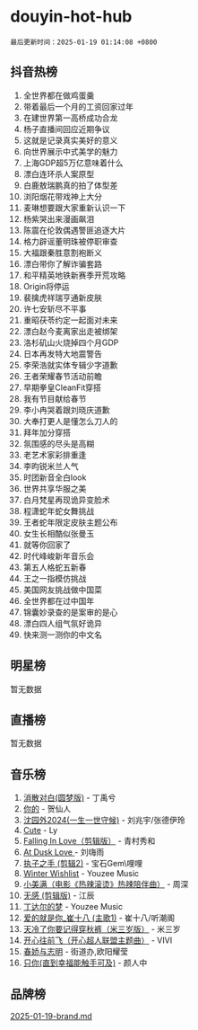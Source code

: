 # douyin-hot-hub

`最后更新时间：2025-01-19 01:14:08 +0800`

## 抖音热榜

1. 全世界都在做鸡蛋羹
1. 带着最后一个月的工资回家过年
1. 在建世界第一高桥成功合龙
1. 杨子直播间回应近期争议
1. 这就是记录真实美好的意义
1. 向世界展示中式美学的魅力
1. 上海GDP超5万亿意味着什么
1. 漂白连环杀人案原型
1. 白鹿敖瑞鹏真的拍了体型差
1. 浏阳烟花带戏神上大分
1. 麦琳想要跟大家重新认识一下
1. 杨紫哭出来漫画飙泪
1. 陈震在伦敦偶遇警匪追逐大片
1. 格力辟谣董明珠被停职审查
1. 大福跟秦胜意割袍断义
1. 漂白带你了解诈骗套路
1. 和平精英地铁新赛季开荒攻略
1. Origin将停运
1. 裴擒虎祥瑞亨通新皮肤
1. 许七安斩尽不平事
1. 重昭茯苓约定一起面对未来
1. 漂白赵今麦离家出走被绑架
1. 洛杉矶山火烧掉四个月GDP
1. 日本再发特大地震警告
1. 李荣浩就实体专辑少字道歉
1. 王者荣耀春节活动前瞻
1. 早期拳皇CleanFit穿搭
1. 我有节目献给春节
1. 李小冉哭着跟刘晓庆道歉
1. 大奉打更人是懂怎么刀人的
1. 拜年加分穿搭
1. 氛围感的尽头是高糊
1. 老艺术家彩排重逢
1. 李昀锐米兰人气
1. 时团新音全白look
1. 世界共享华服之美
1. 白月梵星再现诡异变脸术
1. 程潇蛇年蛇女舞挑战
1. 王者蛇年限定皮肤主题公布
1. 女生长相酷似张曼玉
1. 就等你回家了
1. 时代峰峻新年音乐会
1. 第五人格蛇五新春
1. 王之一指模仿挑战
1. 美国网友挑战做中国菜
1. 全世界都在过中国年
1. 锦囊妙录查的是案审的是心
1. 漂白四人组气氛好诡异
1. 快来测一测你的中文名

## 明星榜

暂无数据

## 直播榜

暂无数据

## 音乐榜

1. [消散对白(圆梦版)](https://sf5-hl-cdn-tos.douyinstatic.com/obj/tos-cn-ve-2774/og4jB5I5IizzoZVAAAzWgBMAsMDWoArfwBOiFs) - 丁禹兮
1. [你的](https://sf5-hl-cdn-tos.douyinstatic.com/obj/tos-cn-ve-2774/oYuIeKf42jB7sEV6B2upMdpYAgfrQWj0FeRegh) - 贺仙人
1. [沈园外2024(一生一世守候)](https://sf3-cdn-tos.douyinstatic.com/obj/tos-cn-ve-2774/oAIYMHGCmKaYKFDd6FZBf9AfMfx1eErAAEJAFH) - 刘兆宇/张德伊玲
1. [Cute](https://sf5-hl-cdn-tos.douyinstatic.com/obj/tos-cn-ve-2774/o4IbIzHWKAAB4wsS5qMBRiiAlEBGTpQRNfFvuo) - Ly
1. [Falling In Love（剪辑版）](https://sf5-hl-cdn-tos.douyinstatic.com/obj/tos-cn-ve-2774/o8ajpA8zzgBPahbBIO8AcKGBLJezFCRd1wfP9f) - 青村秀和
1. [ At Dusk  Love ](https://sf5-hl-cdn-tos.douyinstatic.com/obj/tos-cn-ve-2774/o8CrpCf5CaYgI4ZrtQgMQAFEfuGqNnRSDQAPBc) - 刘嗨雨
1. [执子之手 (剪辑2)](https://sf5-hl-cdn-tos.douyinstatic.com/obj/tos-cn-ve-2774/oUoZLQjCc31XzqsBnBQUNgeKtYPBcgbFDwtfcu) - 宝石Gem\哩哩
1. [Winter Wishlist](https://sf5-hl-cdn-tos.douyinstatic.com/obj/tos-cn-ve-2774/oIIgUOeamCFCVAzxN6MFRLIBlLGpUqQxeeHrLE) - Youzee Music
1. [小美满（电影《热辣滚烫》热辣陪伴曲）](https://sf5-hl-cdn-tos.douyinstatic.com/obj/tos-cn-ve-2774/o0GAn2lSgfZIDUgtevCGDQYnFg4CwnrBaxbTZL) - 周深
1. [无感 (剪辑版)](https://sf6-cdn-tos.douyinstatic.com/obj/tos-cn-ve-2774/o0eIsUzJBDlQaQFC5OFlgbMEZC1TFYBftOBn6p) - 江辰
1. [丁达尔的梦](https://sf5-hl-cdn-tos.douyinstatic.com/obj/tos-cn-ve-2774/oMU3WirUZBVQkAC9ccG5P2IQirziZM2RTInUY) - Youzee Music
1. [爱的就是你_崔十八 (主歌1)](https://sf5-hl-cdn-tos.douyinstatic.com/obj/tos-cn-ve-2774/oI5BO5DhFZ6UTcNCnZaOCBLtZ7WIMQGfgnXf5E) - 崔十八/听潮阁
1. [天冷了你要记得穿秋裤（米三岁版）](https://sf6-cdn-tos.douyinstatic.com/obj/tos-cn-ve-2774/oQlIwVIDWiZ6BQilAorS7MA0AgCkQDvcZAdm1) - 米三岁
1. [开心往前飞（开心超人联盟主题曲）](https://sf5-hl-cdn-tos.douyinstatic.com/obj/tos-cn-ve-2774/9d8fb7c82cf1421fb93a9fe925275e0a) - VIVI
1. [春娇与志明](https://sf5-hl-cdn-tos.douyinstatic.com/obj/tos-cn-ve-2774/e530d8fceb7044b39707d7f9ff54add1) - 街道办,欧阳耀莹
1. [只你(直到幸福能触手可及)](https://sf5-hl-cdn-tos.douyinstatic.com/obj/tos-cn-ve-2774/o0lBkRDzFTeaVSUz3ZZSCBVtZ5DIMQGfgmEAuE) - 颜人中

## 品牌榜

[2025-01-19-brand.md](2025-01-19-brand.md)
